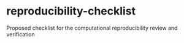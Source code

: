 # reproducibility-checklist
Proposed checklist for the computational reproducibility review and verification
